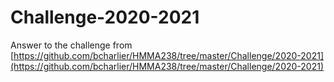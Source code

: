 # Challenge-2020-2021

Answer to the challenge from [https://github.com/bcharlier/HMMA238/tree/master/Challenge/2020-2021](https://github.com/bcharlier/HMMA238/tree/master/Challenge/2020-2021)